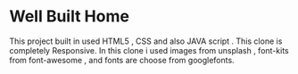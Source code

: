 # Well Built Home
This project built in used HTML5 , CSS and also JAVA script . 
This clone is completely Responsive.
In this clone i used images from unsplash , font-kits from font-awesome , and fonts are choose from googlefonts.
